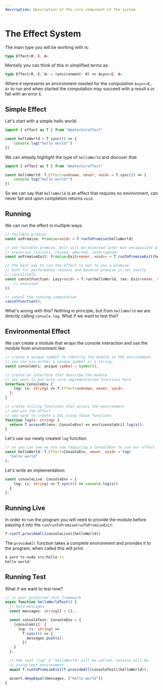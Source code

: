 ```yaml
---
description: Description of the core component of the system
---
```


# The Effect System

The main type you will be working with is:

```typescript
type Effect<R, E, A>
```

Mentally you can think of this in simplified terms as:

```typescript
type Effect<R, E, A> = (environment: R) => Async<E, A>
```

Where `R` represents an environment needed for the computation `Async<E, A>` to run and when started the computation may succeed with a result `A` or fail with an error `E`.

## Simple Effect

Let's start with a simple hello world:

```typescript
import { effect as T } from "@matechs/effect"

const helloWorld = T.sync(() => {
    console.log("hello world!")
})
```

We can already highlight the type of `helloWorld` and discover that:

```typescript
import { effect as T } from "@matechs/effect"

const helloWorld: T.Effect<unknown, never, void> = T.sync(() => {
    console.log("hello world!")
})
```

So we can say that `helloWorld` is an effect that requires no environment, can never fail and upon completion returns `void`.

## Running

We can run the effect in multiple ways:

```typescript
// failable promise
const asPromise: Promise<void> = T.runToPromise(helloWorld)

// non failable promise, Exit will be disected later but encapsulate all exit
// scenarios (success, raised, aborted, interrupted)
const asPromiseExit: Promise<Exit<never, void>> = T.runToPromiseExit(helloWorld)

// the best way to run the effect is not to use a promise, 
// both for performance reasons and because promise is not easily
// cancellable. 
const cancelFunction: Lazy<void> = T.run(helloWorld, (ex: Exit<never, void>) => {
    // executed
})

// cancel the running computation
cancelFunction();
```

What's wrong with this? Nothing in principle, but from `helloWorld` we are directly calling `console.log`. What if we want to test this?

## Environmental Effect

We can create a module that wraps the console interaction and use the module from environment like:

```typescript
// create a unique symbol to identify the module in the environment
// you can use either a unique symbol or a string, 
const consoleUri: unique symbol = Symbol();

// create an interface that describe the module
// you want to put only core implementation functions here
interface ConsoleEnv {
    log: (s: string) => T.Effect<unknown, never, void>;
  };
}

// create utility functions that access the environment
// and use the effect
// you want to create a DSL using those functions
function log(s: string) {
  return T.accessM((env: ConsoleEnv) => env[consoleUri].log(s));
}
```

Let's use our newly created `log` function:

```typescript
// as you can see we are now requiring a ConsoleEnv to run our effect
const helloWorld: T.Effect<ConsoleEnv, never, void> = log(
  "hello world"
);
```

Let's write an implementation:

```typescript
const consoleLive: ConsoleEnv = {
    log: (s: string) => T.sync(() => console.log(s))
  }
};
```

## Running Live

In order to run the program you will need to provide the module before passing it into the `run`/`runToPromise`/`runToPromiseExit`:

```typescript
T.run(T.provideAll(consoleLive)(helloWorld))
```

The `provideAll` function takes a complete environment and provides it to the program, when called this will print:

```typescript
$ yarn ts-node src/hello.ts
hello world!
```

## Running Test

What if we want to test now?

```typescript
// in your preferred test framework  
async function helloWorldTest() {
  // hold messages
  const messages: string[] = [];

  const consoleTest: ConsoleEnv = {
    [consoleUri]: {
      log: (s: string) =>
        T.sync(() => {
          messages.push(s);
        })
    }
  };

  // the real "log" & "helloWorld" will be called, console will be
  // using test environment
  await T.runToPromiseExit(T.provideAll(consoleTest)(helloWorld));

  assert.deepEqual(messages, ["hello world"])
}
```


